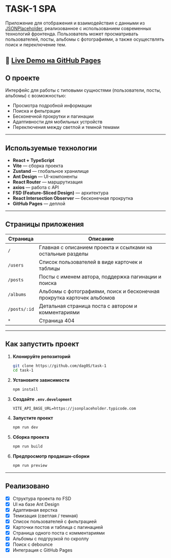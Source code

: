 # TASK-1 SPA

Приложение для отображения и взаимодействия с данными из [JSONPlaceholder](https://jsonplaceholder.typicode.com/), реализованное с использованием современных технологий фронтенда. Пользователь может просматривать пользователей, посты, альбомы с фотографиями, а также осуществлять поиск и переключение тем.

## 🔗 [Live Demo на GitHub Pages](https://dag0s.github.io/task-1)

## О проекте

Интерфейс для работы с типовыми сущностями (пользователи, посты, альбомы) с возможностью:

* Просмотра подробной информации
* Поиска и фильтрации
* Бесконечной прокрутки и пагинации
* Адаптивности для мобильных устройств
* Переключения между светлой и темной темами

---

## Используемые технологии

* **React + TypeScript**
* **Vite** — сборка проекта
* **Zustand** — глобальное хранилище
* **Ant Design** — UI-компоненты
* **React Router** — маршрутизация
* **axios** — работа с API
* **FSD (Feature-Sliced Design)** — архитектура
* **React Intersection Observer** — бесконечная прокрутка
* **GitHub Pages** — деплой

---

## Страницы приложения

| Страница     | Описание                                                                |
| ------------ | ----------------------------------------------------------------------- |
| `/`          | Главная с описанием проекта и ссылками на остальные разделы             |
| `/users`     | Список пользователей в виде карточек и таблицы                          |
| `/posts`     | Посты с именем автора, поддержка пагинации и поиска                     |
| `/albums`    | Альбомы с фотографиями, поиск и бесконечная прокрутка карточек альбомов |
| `/posts/:id` | Детальная страница поста с автором и комментариями                      |
| `*`          | Страница 404                                                            |

---

## Как запустить проект

1. **Клонируйте репозиторий**

   ```bash
   git clone https://github.com/dag0S/task-1
   cd task-1
   ```

2. **Установите зависимости**

   ```bash
   npm install
   ```

3. **Создайте `.env.development`**

   ```env
   VITE_API_BASE_URL=https://jsonplaceholder.typicode.com
   ```

4. **Запустите проект**

   ```bash
   npm run dev
   ```

5. **Сборка проекта**

   ```bash
   npm run build
   ```

6. **Предпросмотр продакшн-сборки**

   ```bash
   npm run preview
   ```

---

## Реализовано

* [x] Структура проекта по FSD
* [x] UI на базе Ant Design
* [x] Адаптивная верстка
* [x] Темизация (светлая / темная)
* [x] Список пользователей с фильтрацией
* [x] Карточки постов и таблица с пагинацией
* [x] Страница одного поста с комментариями
* [x] Альбомы с подгрузкой по скроллу
* [x] Поиск с debounce
* [x] Интеграция с GitHub Pages
